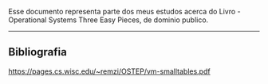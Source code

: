 Esse documento representa parte dos meus estudos acerca do Livro - Operational Systems  Three Easy Pieces, de dominio publico.

---


## Bibliografia
https://pages.cs.wisc.edu/~remzi/OSTEP/vm-smalltables.pdf
